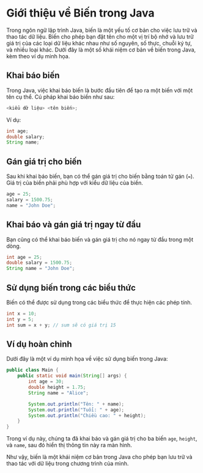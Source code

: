 # Giới thiệu về Biến trong Java

Trong ngôn ngữ lập trình Java, biến là một yếu tố cơ bản cho việc lưu trữ và thao tác dữ liệu. Biến cho phép bạn đặt tên cho một vị trí bộ nhớ và lưu trữ giá trị của các loại dữ liệu khác nhau như số nguyên, số thực, chuỗi ký tự, và nhiều loại khác. Dưới đây là một số khái niệm cơ bản về biến trong Java, kèm theo ví dụ minh họa.

## Khai báo biến

Trong Java, việc khai báo biến là bước đầu tiên để tạo ra một biến với một tên cụ thể. Cú pháp khai báo biến như sau:

```java
<kiểu dữ liệu> <tên biến>;
```

Ví dụ:

```java
int age;
double salary;
String name;
```

## Gán giá trị cho biến

Sau khi khai báo biến, bạn có thể gán giá trị cho biến bằng toán tử gán (`=`). Giá trị của biến phải phù hợp với kiểu dữ liệu của biến.

```java
age = 25;
salary = 1500.75;
name = "John Doe";
```

## Khai báo và gán giá trị ngay từ đầu

Bạn cũng có thể khai báo biến và gán giá trị cho nó ngay từ đầu trong một dòng.

```java
int age = 25;
double salary = 1500.75;
String name = "John Doe";
```

## Sử dụng biến trong các biểu thức

Biến có thể được sử dụng trong các biểu thức để thực hiện các phép tính.

```java
int x = 10;
int y = 5;
int sum = x + y; // sum sẽ có giá trị 15
```

## Ví dụ hoàn chỉnh

Dưới đây là một ví dụ minh họa về việc sử dụng biến trong Java:

```java
public class Main {
    public static void main(String[] args) {
        int age = 30;
        double height = 1.75;
        String name = "Alice";

        System.out.println("Tên: " + name);
        System.out.println("Tuổi: " + age);
        System.out.println("Chiều cao: " + height);
    }
}
```

Trong ví dụ này, chúng ta đã khai báo và gán giá trị cho ba biến `age`, `height`, và `name`, sau đó hiển thị thông tin này ra màn hình.

Như vậy, biến là một khái niệm cơ bản trong Java cho phép bạn lưu trữ và thao tác với dữ liệu trong chương trình của mình.